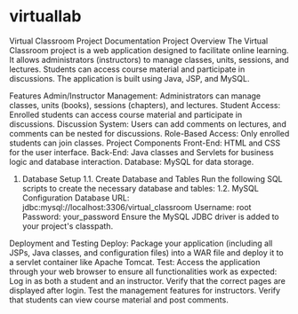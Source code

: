 # virtuallab

Virtual Classroom Project Documentation
Project Overview
The Virtual Classroom project is a web application designed to facilitate online learning. It allows administrators (instructors) to manage classes, units, sessions, and lectures. Students can access course material and participate in discussions. The application is built using Java, JSP, and MySQL.

Features
Admin/Instructor Management: Administrators can manage classes, units (books), sessions (chapters), and lectures.
Student Access: Enrolled students can access course material and participate in discussions.
Discussion System: Users can add comments on lectures, and comments can be nested for discussions.
Role-Based Access: Only enrolled students can join classes.
Project Components
Front-End: HTML and CSS for the user interface.
Back-End: Java classes and Servlets for business logic and database interaction.
Database: MySQL for data storage.
1. Database Setup
1.1. Create Database and Tables
Run the following SQL scripts to create the necessary database and tables:
1.2. MySQL Configuration
Database URL: jdbc:mysql://localhost:3306/virtual_classroom
Username: root
Password: your_password
Ensure the MySQL JDBC driver is added to your project's classpath.

Deployment and Testing
Deploy: Package your application (including all JSPs, Java classes, and configuration files) into a WAR file and deploy it to a servlet container like Apache Tomcat.
Test: Access the application through your web browser to ensure all functionalities work as expected:
Log in as both a student and an instructor.
Verify that the correct pages are displayed after login.
Test the management features for instructors.
Verify that students can view course material and post comments.

